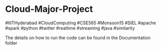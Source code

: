# Cloud-Major-Project
#IIITHyderabad #CloudComputing #CSE565 #Monsoon15 #SIEL #apache #spark #python #twitter #realtime #streaming #java #similarity

The details on how to run the code can be found in the Documentation folder
